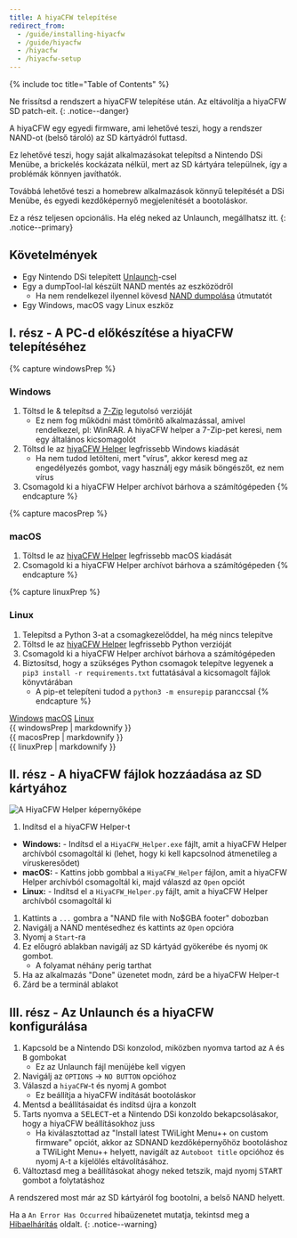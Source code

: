 ```yaml
---
title: A hiyaCFW telepítése
redirect_from:
  - /guide/installing-hiyacfw
  - /guide/hiyacfw
  - /hiyacfw
  - /hiyacfw-setup
---
```


{% include toc title="Table of Contents" %}

Ne frissítsd a rendszert a hiyaCFW telepítése után. Az eltávolítja a hiyaCFW SD patch-eit.
{: .notice--danger}

A hiyaCFW egy egyedi firmware, ami lehetővé teszi, hogy a rendszer NAND-ot (belső tároló) az SD kártyádról futtasd.

Ez lehetővé teszi, hogy saját alkalmazásokat telepítsd a Nintendo DSi Menübe, a brickelés kockázata nélkül, mert az SD kártyára települnek, így a problémák könnyen javíthatók.

Továbbá lehetővé teszi a homebrew alkalmazások könnyű telepítését a DSi Menübe, és egyedi kezdőképernyő megjelenítését a bootoláskor.

Ez a rész teljesen opcionális. Ha elég neked az Unlaunch, megállhatsz itt.
{: .notice--primary}

## Követelmények
- Egy Nintendo DSi telepített [Unlaunch](/installing-unlaunch)-csel
- Egy a dumpTool-lal készült NAND mentés az eszközödről
   - Ha nem rendelkezel ilyennel kövesd [NAND dumpolása](dumping-nand) útmutatót
- Egy Windows, macOS vagy Linux eszköz

## I. rész - A PC-d előkészítése a hiyaCFW telepítéséhez

{% capture windowsPrep %}
<noscript>
   <h3>Windows</h3>
</noscript>

1. Töltsd le & telepítsd a [7-Zip](https://www.7-zip.org/download.html) legutolsó verzióját
   - Ez nem fog működni mást tömörítő alkalmazással, amivel rendelkezel, pl: WinRAR. A hiyaCFW helper a 7-Zip-pet keresi, nem egy általános kicsomagolót
1. Töltsd le az [hiyaCFW Helper](https://github.com/mondul/HiyaCFW-Helper/releases) legfrissebb Windows kiadását
   - Ha nem tudod letölteni, mert "vírus", akkor keresd meg az engedélyezés gombot, vagy használj egy másik böngészőt, ez nem vírus
1. Csomagold ki a hiyaCFW Helper archívot bárhova a számítógépeden
{% endcapture %}

{% capture macosPrep %}
<noscript>
   <h3>macOS</h3>
</noscript>

1. Töltsd le az [hiyaCFW Helper](https://github.com/mondul/HiyaCFW-Helper/releases) legfrissebb macOS kiadását
1. Csomagold ki a hiyaCFW Helper archívot bárhova a számítógépeden
{% endcapture %}

{% capture linuxPrep %}
<noscript>
   <h3>Linux</h3>
</noscript>

1. Telepítsd a Python 3-at a csomagkezelőddel, ha még nincs telepítve
1. Töltsd le az [hiyaCFW Helper](https://github.com/mondul/HiyaCFW-Helper/releases) legfrissebb Python verzióját
1. Csomagold ki a hiyaCFW Helper archívot bárhova a számítógépeden
1. Biztosítsd, hogy a szükséges Python csomagok telepítve legyenek a `pip3 install -r requirements.txt` futtatásával a kicsomagolt fájlok könyvtárában
   - A pip-et telepíteni tudod a `python3 -m ensurepip` paranccsal
{% endcapture %}

<div class="tabcontainer">
   <a class="tablinks btn btn--large btn--info delink windows" href="#windowsPrep" onclick="openTab(event, 'windowsPrep')">Windows</a>
   <a class="tablinks btn btn--large btn--info delink macos" href="#macosPrep" onclick="openTab(event, 'macosPrep')">macOS</a>
   <a class="tablinks btn btn--large btn--info delink other" href="#linuxPrep" onclick="openTab(event, 'linuxPrep')">Linux</a>

   <div id="windowsPrep" class="blanktabcontent">{{ windowsPrep | markdownify }}</div>
   <div id="macosPrep" class="blanktabcontent">{{ macosPrep | markdownify }}</div>
   <div id="linuxPrep" class="blanktabcontent">{{ linuxPrep | markdownify }}</div>
</div>

## II. rész - A hiyaCFW fájlok hozzáadása az SD kártyához

![A HiyaCFW Helper képernyőképe](https://image.ibb.co/hhzKRL/Screen-Shot-2018-10-18-at-16-30-18.png)

1. Indítsd el a hiyaCFW Helper-t
  - **Windows:** - Indítsd el a `HiyaCFW_Helper.exe` fájlt, amit a hiyaCFW Helper archívból csomagoltál ki (lehet, hogy ki kell kapcsolnod átmenetileg a víruskeresődet)
  - **macOS:** - Kattins jobb gombbal a `HiyaCFW_Helper` fájlon, amit a hiyaCFW Helper archívból csomagoltál ki, majd válaszd az `Open` opciót
  - **Linux:** - Indítsd el a `HiyaCFW_Helper.py` fájlt, amit a hiyaCFW Helper archívból csomagoltál ki
1. Kattints a `...` gombra a "NAND file with No$GBA footer" dobozban
1. Navigálj a NAND mentésedhez és kattints az `Open` opcióra
1. Nyomj a `Start`-ra
1. Ez előugró ablakban navigálj az SD kártyád gyökerébe és nyomj `OK` gombot.
   - A folyamat néhány perig tarthat
1. Ha az alkalmazás "Done" üzenetet modn, zárd be a hiyaCFW Helper-t
1. Zárd be a terminál ablakot

## III. rész - Az Unlaunch és a hiyaCFW konfigurálása

1. Kapcsold be a Nintendo DSi konzolod, miközben nyomva tartod az <kbd class="face">A</kbd> és <kbd class="face">B</kbd> gombokat
   - Ez az Unlaunch fájl menüjébe kell vigyen
1. Navigálj az `OPTIONS` -> `NO BUTTON` opcióhoz
1. Válaszd a `hiyaCFW`-t és nyomj <kbd class="face">A</kbd> gombot
   - Ez beállítja a hiyaCFW indítását bootoláskor
1. Mentsd a beállításaidat és indítsd újra a konzolt
1. Tarts nyomva a <kbd>SELECT</kbd>-et a Nintendo DSi konzoldo bekapcsolásakor, hogy a hiyaCFW beállításokhoz juss
   - Ha kiválasztottad az "Install latest TWiLight Menu++ on custom firmware" opciót, akkor az SDNAND kezdőképernyőhöz bootoláshoz a TWiLight Menu++ helyett, navigált az `Autoboot title` opcióhoz és nyomj <kbd class="face">A</kbd>-t a kijelölés eltávolításához.
1. Változtasd meg a beállításokat ahogy neked tetszik, majd nyomj <kbd>START</kbd> gombot a folytatáshoz

A rendszered most már az SD kártyáról fog bootolni, a belső NAND helyett.

Ha a `An Error Has Occurred` hibaüzenetet mutatja, tekintsd meg a [Hibaelhárítás](troubleshooting) oldalt.
{: .notice--warning}

<script src="/assets/js/tabs.js"></script>
